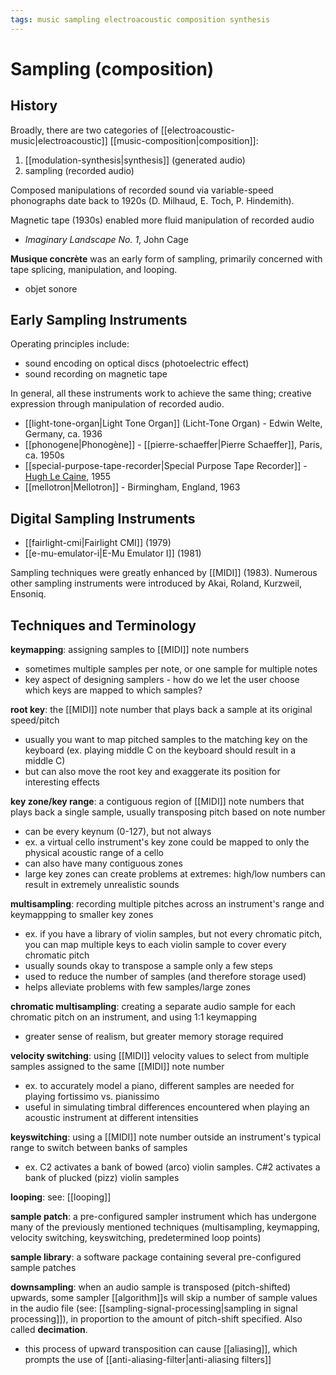 ```yaml
---
tags: music sampling electroacoustic composition synthesis
---
```


# Sampling (composition)

## History

Broadly, there are two categories of [[electroacoustic-music|electroacoustic]] [[music-composition|composition]]:

1. [[modulation-synthesis|synthesis]] (generated audio)
2. sampling (recorded audio)

Composed manipulations of recorded sound via variable-speed phonographs date back to 1920s (D. Milhaud, E. Toch, P. Hindemith).

Magnetic tape (1930s) enabled more fluid manipulation of recorded audio

- _Imaginary Landscape No. 1_, John Cage

**Musique concrète** was an early form of sampling, primarily concerned with tape splicing, manipulation, and looping.

- objet sonore

## Early Sampling Instruments

Operating principles include:

- sound encoding on optical discs (photoelectric effect)
- sound recording on magnetic tape

In general, all these instruments work to achieve the same thing; creative expression through manipulation of recorded audio.

- [[light-tone-organ|Light Tone Organ]] (Licht-Tone Organ) - Edwin Welte, Germany, ca. 1936
- [[phonogene|Phonogène]] - [[pierre-schaeffer|Pierre Schaeffer]], Paris, ca. 1950s
- [[special-purpose-tape-recorder|Special Purpose Tape Recorder]] - [Hugh Le Caine](https://hughlecaine.com/en/), 1955
- [[mellotron|Mellotron]] - Birmingham, England, 1963

## Digital Sampling Instruments

- [[fairlight-cmi|Fairlight CMI]] (1979)
- [[e-mu-emulator-i|E-Mu Emulator I]] (1981)

Sampling techniques were greatly enhanced by [[MIDI]] (1983). Numerous other sampling instruments were introduced by Akai, Roland, Kurzweil, Ensoniq.

## Techniques and Terminology

**keymapping**: assigning samples to [[MIDI]] note numbers

- sometimes multiple samples per note, or one sample for multiple notes
- key aspect of designing samplers - how do we let the user choose which keys are mapped to which samples?

**root key**: the [[MIDI]] note number that plays back a sample at its original speed/pitch

- usually you want to map pitched samples to the matching key on the keyboard (ex. playing middle C on the keyboard should result in a middle C)
- but can also move the root key and exaggerate its position for interesting effects

**key zone/key range**: a contiguous region of [[MIDI]] note numbers that plays back a single sample, usually transposing pitch based on note number

- can be every keynum (0-127), but not always
- ex. a virtual cello instrument's key zone could be mapped to only the physical acoustic range of a cello
- can also have many contiguous zones
- large key zones can create problems at extremes: high/low numbers can result in extremely unrealistic sounds

**multisampling**: recording multiple pitches across an instrument's range and keymappping to smaller key zones

- ex. if you have a library of violin samples, but not every chromatic pitch, you can map multiple keys to each violin sample to cover every chromatic pitch
- usually sounds okay to transpose a sample only a few steps
- used to reduce the number of samples (and therefore storage used)
- helps alleviate problems with few samples/large zones

**chromatic multisampling**: creating a separate audio sample for each chromatic pitch on an instrument, and using 1:1 keymapping

- greater sense of realism, but greater memory storage required

**velocity switching**: using [[MIDI]] velocity values to select from multiple samples assigned to the same [[MIDI]] note number

- ex. to accurately model a piano, different samples are needed for playing fortissimo vs. pianissimo
- useful in simulating timbral differences encountered when playing an acoustic instrument at different intensities

**keyswitching**: using a [[MIDI]] note number outside an instrument's typical range to switch between banks of samples

- ex. C2 activates a bank of bowed (arco) violin samples. C#2 activates a bank of plucked (pizz) violin samples

**looping**: see: [[looping]]

**sample patch**: a pre-configured sampler instrument which has undergone many of the previously mentioned techniques (multisampling, keymapping, velocity switching, keyswitching, predetermined loop points)

**sample library**: a software package containing several pre-configured sample patches

**downsampling**: when an audio sample is transposed (pitch-shifted) upwards, some sampler [[algorithm]]s will skip a number of sample values in the audio file (see: [[sampling-signal-processing|sampling in signal processing]]), in proportion to the amount of pitch-shift specified. Also called **decimation**.

- this process of upward transposition can cause [[aliasing]], which prompts the use of [[anti-aliasing-filter|anti-aliasing filters]]
